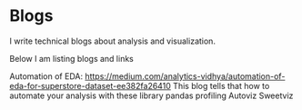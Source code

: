 # Blogs

I write technical blogs about analysis and visualization. 

Below I am listing blogs and links 

Automation of EDA: https://medium.com/analytics-vidhya/automation-of-eda-for-superstore-dataset-ee382fa26410
This blog tells that how to automate your analysis with these library
    pandas profiling
    Autoviz 
    Sweetviz 
